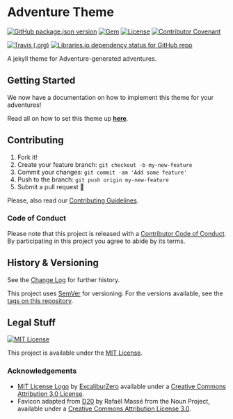 # Adventure Theme

[![GitHub package.json version](https://img.shields.io/github/package-json/v/Nereare/adventure-theme)](https://github.com/Nereare/adventure-theme)
[![Gem](https://img.shields.io/gem/v/adventure_theme)](https://rubygems.org/gems/adventure_theme)
[![License](https://img.shields.io/github/license/Nereare/adventure-theme.svg)](https://github.com/Nereare/adventure-theme)
[![Contributor Covenant](https://img.shields.io/badge/Contributor%20Covenant-v1.4%20adopted-ff69b4.svg)](CODE-OF-CONDUCT.md)

[![Travis (.org)](https://img.shields.io/travis/Nereare/adventure-theme)](https://travis-ci.org/Nereare/adventure-theme)
[![Libraries.io dependency status for GitHub repo](https://img.shields.io/librariesio/github/Nereare/adventure-theme)](https://libraries.io/github/Nereare/adventure-theme)

A jekyll theme for Adventure-generated adventures.

## Getting Started

We now have a documentation on how to implement this theme for your adventures!

Read all on how to set this theme up [**here**](https://nereare.github.io/adventure-theme).

## Contributing

1. Fork it!
2. Create your feature branch: `git checkout -b my-new-feature`
3. Commit your changes: `git commit -am 'Add some feature'`
4. Push to the branch: `git push origin my-new-feature`
5. Submit a pull request :tada:

Please, also read our [Contributing Guidelines](CONTRIBUTING.md).

### Code of Conduct

Please note that this project is released with a [Contributor Code of Conduct](CODE-OF-CONDUCT.md). By participating in this project you agree to abide by its terms.

## History & Versioning

See the [Change Log](CHANGELOG.md) for further history.

This project uses [SemVer](http://semver.org/) for versioning. For the versions available, see the [tags on this repository](https://github.com/Nereare/adventure-theme/tags).

## Legal Stuff

[![MIT License](https://i.imgur.com/Ze3dFob.png)](LICENSE.md)

This project is available under the [MIT License](https://opensource.org/licenses/MIT).

### Acknowledgements

* [MIT License Logo](http://excaliburzero.deviantart.com/art/MIT-License-Logo-595847140) by [ExcaliburZero](http://excaliburzero.deviantart.com/) available under a [Creative Commons Attribution 3.0 License](https://creativecommons.org/licenses/by/3.0/).
* Favicon adapted from [D20](https://thenounproject.com/term/d20/1279708/) by Rafaël Massé from the Noun Project, available under a [Creative Commons Attribution License 3.0](https://creativecommons.org/licenses/by/3.0/us/legalcode).
